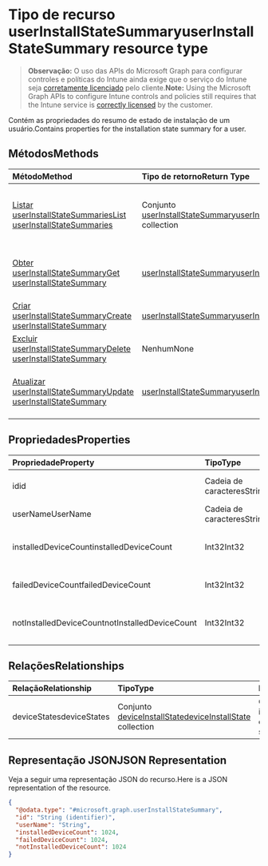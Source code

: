 # <a name="userinstallstatesummary-resource-type"></a><span data-ttu-id="54dea-101">Tipo de recurso userInstallStateSummary</span><span class="sxs-lookup"><span data-stu-id="54dea-101">userInstallStateSummary resource type</span></span>

> <span data-ttu-id="54dea-102">**Observação:** O uso das APIs do Microsoft Graph para configurar controles e políticas do Intune ainda exige que o serviço do Intune seja [corretamente licenciado](https://go.microsoft.com/fwlink/?linkid=839381) pelo cliente.</span><span class="sxs-lookup"><span data-stu-id="54dea-102">**Note:** Using the Microsoft Graph APIs to configure Intune controls and policies still requires that the Intune service is [correctly licensed](https://go.microsoft.com/fwlink/?linkid=839381) by the customer.</span></span>

<span data-ttu-id="54dea-103">Contém as propriedades do resumo de estado de instalação de um usuário.</span><span class="sxs-lookup"><span data-stu-id="54dea-103">Contains properties for the installation state summary for a user.</span></span>
## <a name="methods"></a><span data-ttu-id="54dea-104">Métodos</span><span class="sxs-lookup"><span data-stu-id="54dea-104">Methods</span></span>
|<span data-ttu-id="54dea-105">Método</span><span class="sxs-lookup"><span data-stu-id="54dea-105">Method</span></span>|<span data-ttu-id="54dea-106">Tipo de retorno</span><span class="sxs-lookup"><span data-stu-id="54dea-106">Return Type</span></span>|<span data-ttu-id="54dea-107">Descrição</span><span class="sxs-lookup"><span data-stu-id="54dea-107">Description</span></span>|
|:---|:---|:---|
|[<span data-ttu-id="54dea-108">Listar userInstallStateSummaries</span><span class="sxs-lookup"><span data-stu-id="54dea-108">List userInstallStateSummaries</span></span>](../api/intune_books_userinstallstatesummary_list.md)|<span data-ttu-id="54dea-109">Conjunto [userInstallStateSummary](../resources/intune_books_userinstallstatesummary.md)</span><span class="sxs-lookup"><span data-stu-id="54dea-109">[userInstallStateSummary](../resources/intune_books_userinstallstatesummary.md) collection</span></span>|<span data-ttu-id="54dea-110">Listar propriedades e relações de objetos de [userInstallStateSummary](../resources/intune_books_userinstallstatesummary.md).</span><span class="sxs-lookup"><span data-stu-id="54dea-110">List properties and relationships of the [userInstallStateSummary](../resources/intune_books_userinstallstatesummary.md) objects.</span></span>|
|[<span data-ttu-id="54dea-111">Obter userInstallStateSummary</span><span class="sxs-lookup"><span data-stu-id="54dea-111">Get userInstallStateSummary</span></span>](../api/intune_books_userinstallstatesummary_get.md)|[<span data-ttu-id="54dea-112">userInstallStateSummary</span><span class="sxs-lookup"><span data-stu-id="54dea-112">userInstallStateSummary</span></span>](../resources/intune_books_userinstallstatesummary.md)|<span data-ttu-id="54dea-113">Ler propriedades e relações de objetos de [userInstallStateSummary](../resources/intune_books_userinstallstatesummary.md).</span><span class="sxs-lookup"><span data-stu-id="54dea-113">Read properties and relationships of [plannerTaskDetails](../resources/intune_books_userinstallstatesummary.md) object.</span></span>|
|[<span data-ttu-id="54dea-114">Criar userInstallStateSummary</span><span class="sxs-lookup"><span data-stu-id="54dea-114">Create userInstallStateSummary</span></span>](../api/intune_books_userinstallstatesummary_create.md)|[<span data-ttu-id="54dea-115">userInstallStateSummary</span><span class="sxs-lookup"><span data-stu-id="54dea-115">userInstallStateSummary</span></span>](../resources/intune_books_userinstallstatesummary.md)|<span data-ttu-id="54dea-116">Criar um novo objeto de [userInstallStateSummary](../resources/intune_books_userinstallstatesummary.md).</span><span class="sxs-lookup"><span data-stu-id="54dea-116">Create a new [plannerBucket](../resources/intune_books_userinstallstatesummary.md) object.</span></span>|
|[<span data-ttu-id="54dea-117">Excluir userInstallStateSummary</span><span class="sxs-lookup"><span data-stu-id="54dea-117">Delete userInstallStateSummary</span></span>](../api/intune_books_userinstallstatesummary_delete.md)|<span data-ttu-id="54dea-118">Nenhum</span><span class="sxs-lookup"><span data-stu-id="54dea-118">None</span></span>|<span data-ttu-id="54dea-119">Excluir [userInstallStateSummary](../resources/intune_books_userinstallstatesummary.md).</span><span class="sxs-lookup"><span data-stu-id="54dea-119">Deletes a [userInstallStateSummary](../resources/intune_books_userinstallstatesummary.md).</span></span>|
|[<span data-ttu-id="54dea-120">Atualizar userInstallStateSummary</span><span class="sxs-lookup"><span data-stu-id="54dea-120">Update userInstallStateSummary</span></span>](../api/intune_books_userinstallstatesummary_update.md)|[<span data-ttu-id="54dea-121">userInstallStateSummary</span><span class="sxs-lookup"><span data-stu-id="54dea-121">userInstallStateSummary</span></span>](../resources/intune_books_userinstallstatesummary.md)|<span data-ttu-id="54dea-122">Atualizar as propriedades de um objeto de [userInstallStateSummary](../resources/intune_books_userinstallstatesummary.md).</span><span class="sxs-lookup"><span data-stu-id="54dea-122">Update the properties of a [calendar](../resources/intune_books_userinstallstatesummary.md) object.</span></span>|

## <a name="properties"></a><span data-ttu-id="54dea-123">Propriedades</span><span class="sxs-lookup"><span data-stu-id="54dea-123">Properties</span></span>
|<span data-ttu-id="54dea-124">Propriedade</span><span class="sxs-lookup"><span data-stu-id="54dea-124">Property</span></span>|<span data-ttu-id="54dea-125">Tipo</span><span class="sxs-lookup"><span data-stu-id="54dea-125">Type</span></span>|<span data-ttu-id="54dea-126">Descrição</span><span class="sxs-lookup"><span data-stu-id="54dea-126">Description</span></span>|
|:---|:---|:---|
|<span data-ttu-id="54dea-127">id</span><span class="sxs-lookup"><span data-stu-id="54dea-127">id</span></span>|<span data-ttu-id="54dea-128">Cadeia de caracteres</span><span class="sxs-lookup"><span data-stu-id="54dea-128">String</span></span>|<span data-ttu-id="54dea-129">Chave da entidade.</span><span class="sxs-lookup"><span data-stu-id="54dea-129">Key of the setting.</span></span>|
|<span data-ttu-id="54dea-130">userName</span><span class="sxs-lookup"><span data-stu-id="54dea-130">UserName</span></span>|<span data-ttu-id="54dea-131">Cadeia de caracteres</span><span class="sxs-lookup"><span data-stu-id="54dea-131">String</span></span>|<span data-ttu-id="54dea-132">Nome do usuário.</span><span class="sxs-lookup"><span data-stu-id="54dea-132">User name.</span></span>|
|<span data-ttu-id="54dea-133">installedDeviceCount</span><span class="sxs-lookup"><span data-stu-id="54dea-133">installedDeviceCount</span></span>|<span data-ttu-id="54dea-134">Int32</span><span class="sxs-lookup"><span data-stu-id="54dea-134">Int32</span></span>|<span data-ttu-id="54dea-135">Contagem de dispositivos instalados.</span><span class="sxs-lookup"><span data-stu-id="54dea-135">Installed Device Count.</span></span>|
|<span data-ttu-id="54dea-136">failedDeviceCount</span><span class="sxs-lookup"><span data-stu-id="54dea-136">failedDeviceCount</span></span>|<span data-ttu-id="54dea-137">Int32</span><span class="sxs-lookup"><span data-stu-id="54dea-137">Int32</span></span>|<span data-ttu-id="54dea-138">Falha na contagem de dispositivos.</span><span class="sxs-lookup"><span data-stu-id="54dea-138">Failed Device Count.</span></span>|
|<span data-ttu-id="54dea-139">notInstalledDeviceCount</span><span class="sxs-lookup"><span data-stu-id="54dea-139">notInstalledDeviceCount</span></span>|<span data-ttu-id="54dea-140">Int32</span><span class="sxs-lookup"><span data-stu-id="54dea-140">Int32</span></span>|<span data-ttu-id="54dea-141">Sem contagem de dispositivos instalados.</span><span class="sxs-lookup"><span data-stu-id="54dea-141">Not installed device count.</span></span>|

## <a name="relationships"></a><span data-ttu-id="54dea-142">Relações</span><span class="sxs-lookup"><span data-stu-id="54dea-142">Relationships</span></span>
|<span data-ttu-id="54dea-143">Relação</span><span class="sxs-lookup"><span data-stu-id="54dea-143">Relationship</span></span>|<span data-ttu-id="54dea-144">Tipo</span><span class="sxs-lookup"><span data-stu-id="54dea-144">Type</span></span>|<span data-ttu-id="54dea-145">Descrição</span><span class="sxs-lookup"><span data-stu-id="54dea-145">Description</span></span>|
|:---|:---|:---|
|<span data-ttu-id="54dea-146">deviceStates</span><span class="sxs-lookup"><span data-stu-id="54dea-146">deviceStates</span></span>|<span data-ttu-id="54dea-147">Conjunto [deviceInstallState](../resources/intune_books_deviceinstallstate.md)</span><span class="sxs-lookup"><span data-stu-id="54dea-147">[deviceInstallState](../resources/intune_books_deviceinstallstate.md) collection</span></span>|<span data-ttu-id="54dea-148">O estado de instalação do livro eletrônico.</span><span class="sxs-lookup"><span data-stu-id="54dea-148">The install state of the eBook.</span></span>|

## <a name="json-representation"></a><span data-ttu-id="54dea-149">Representação JSON</span><span class="sxs-lookup"><span data-stu-id="54dea-149">JSON Representation</span></span>
<span data-ttu-id="54dea-150">Veja a seguir uma representação JSON do recurso.</span><span class="sxs-lookup"><span data-stu-id="54dea-150">Here is a JSON representation of the resource.</span></span>
<!-- {
  "blockType": "resource",
  "keyProperty": "id",
  "@odata.type": "microsoft.graph.userInstallStateSummary"
}
-->
``` json
{
  "@odata.type": "#microsoft.graph.userInstallStateSummary",
  "id": "String (identifier)",
  "userName": "String",
  "installedDeviceCount": 1024,
  "failedDeviceCount": 1024,
  "notInstalledDeviceCount": 1024
}
```



